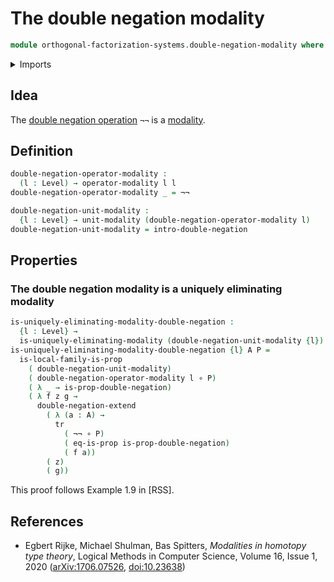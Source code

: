 # The double negation modality

```agda
module orthogonal-factorization-systems.double-negation-modality where
```

<details><summary>Imports</summary>

```agda
open import foundation.double-negation
open import foundation.functions
open import foundation.identity-types
open import foundation.propositions
open import foundation.universe-levels

open import orthogonal-factorization-systems.local-types
open import orthogonal-factorization-systems.modal-operators
open import orthogonal-factorization-systems.uniquely-eliminating-modalities
```

</details>

## Idea

The [double negation operation](foundation.double-negation.md) `¬¬` is a
[modality](orthogonal-factorization-systems.higher-modalities.md).

## Definition

```agda
double-negation-operator-modality :
  (l : Level) → operator-modality l l
double-negation-operator-modality _ = ¬¬

double-negation-unit-modality :
  {l : Level} → unit-modality (double-negation-operator-modality l)
double-negation-unit-modality = intro-double-negation
```

## Properties

### The double negation modality is a uniquely eliminating modality

```agda
is-uniquely-eliminating-modality-double-negation :
  {l : Level} →
  is-uniquely-eliminating-modality (double-negation-unit-modality {l})
is-uniquely-eliminating-modality-double-negation {l} A P =
  is-local-family-is-prop
    ( double-negation-unit-modality)
    ( double-negation-operator-modality l ∘ P)
    ( λ _ → is-prop-double-negation)
    ( λ f z g →
      double-negation-extend
        ( λ (a : A) →
          tr
            ( ¬¬ ∘ P)
            ( eq-is-prop is-prop-double-negation)
            ( f a))
        ( z)
        ( g))
```

This proof follows Example 1.9 in [RSS].

## References

- Egbert Rijke, Michael Shulman, Bas Spitters, _Modalities in homotopy type
  theory_, Logical Methods in Computer Science, Volume 16, Issue 1, 2020
  ([arXiv:1706.07526](https://arxiv.org/abs/1706.07526),
  [doi:10.23638](https://doi.org/10.23638/LMCS-16%281%3A2%292020))
